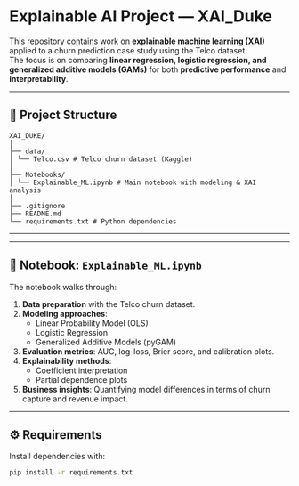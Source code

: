 # Explainable AI Project — XAI_Duke

This repository contains work on **explainable machine learning (XAI)** applied to a churn prediction case study using the Telco dataset.  
The focus is on comparing **linear regression, logistic regression, and generalized additive models (GAMs)** for both **predictive performance** and **interpretability**.

---

## 📂 Project Structure
```
XAI_DUKE/
│
├── data/
│ └── Telco.csv # Telco churn dataset (Kaggle)
│
├── Notebooks/
│ └── Explainable_ML.ipynb # Main notebook with modeling & XAI analysis
│
├── .gitignore
├── README.md
└── requirements.txt # Python dependencies
```
---


---

## 📓 Notebook: `Explainable_ML.ipynb`

The notebook walks through:

1. **Data preparation** with the Telco churn dataset.  
2. **Modeling approaches**:  
   - Linear Probability Model (OLS)  
   - Logistic Regression  
   - Generalized Additive Models (pyGAM)  
3. **Evaluation metrics**: AUC, log-loss, Brier score, and calibration plots.  
4. **Explainability methods**:  
   - Coefficient interpretation  
   - Partial dependence plots   
5. **Business insights**: Quantifying model differences in terms of churn capture and revenue impact.  

---

## ⚙️ Requirements

Install dependencies with:

```bash
pip install -r requirements.txt
```

